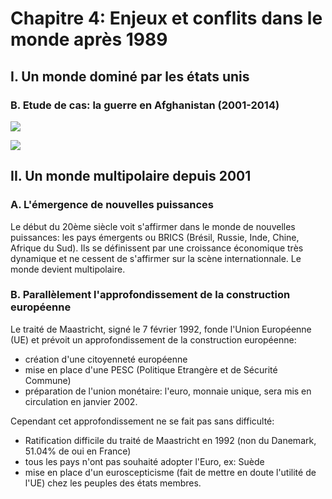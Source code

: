 # Chapitre 4: Enjeux et conflits dans le monde après 1989
## I. Un monde dominé par les états unis
### B. Etude de cas: la guerre en Afghanistan (2001-2014)

![](../../../assets/scans/200087078747833.png)

![](../../../assets/scans/200071997422452.png)

## II. Un monde multipolaire depuis 2001
### A. L'émergence de nouvelles puissances

Le début du 20ème siècle voit s'affirmer dans le monde de nouvelles puissances: les pays émergents ou BRICS (Brésil, Russie, Inde, Chine, Afrique du Sud). Ils se définissent par une croissance économique très dynamique et ne cessent de s'affirmer sur la scène internationnale. Le monde devient multipolaire.

### B. Parallèlement l'approfondissement de la construction européenne

Le traité de Maastricht, signé le 7 février 1992, fonde l'Union Européenne (UE) et prévoit un approfondissement de la construction européenne:

- création d'une citoyenneté européenne
- mise en place d'une PESC (Politique Etrangère et de Sécurité Commune)
- préparation de l'union monétaire: l'euro, monnaie unique, sera mis en circulation en janvier 2002.

Cependant cet approfondissement ne se fait pas sans difficulté:

- Ratification difficile du traité de Maastricht en 1992 (non du Danemark, 51.04% de oui en France)
- tous les pays n'ont pas souhaité adopter l'Euro, ex: Suède
- mise en place d'un euroscepticisme (fait de mettre en doute l'utilité de l'UE) chez les peuples des états membres.

